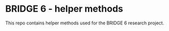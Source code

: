 # BRIDGE 6 - helper methods

This repo contains helper methods used for the BRIDGE 6 research project.